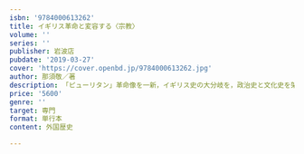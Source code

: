 ```yaml
---
isbn: '9784000613262'
title: イギリス革命と変容する〈宗教〉
volume: ''
series: ''
publisher: 岩波店
pubdate: '2019-03-27'
cover: 'https://cover.openbd.jp/9784000613262.jpg'
author: 那須敬／著
description: 「ピューリタン」革命像を一新，イギリス史の大分岐を，政治史と文化史を架橋しながら描く宗教改革史の新境地．
price: '5600'
genre: ''
target: 専門
format: 単行本
content: 外国歴史

---
```

